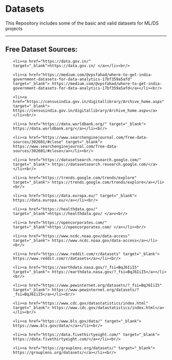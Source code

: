 # Datasets
This Repository includes some of the basic and valid datasets for ML/DS projects

---

## Free Dataset Sources:

<ul>
    
    <li><a href="https://data.gov.in/" target="_blank">https://data.gov.in/ </a></li><br/>

    <li><a href="https://medium.com/@vpsfahad/where-to-get-india-government-datasets-for-data-analytics-17bf359a5afd" target="_blank"> https://medium.com/@vpsfahad/where-to-get-india-government-datasets-for-data-analytics-17bf359a5afd</a></li><br/>

    <li><a href="https://censusindia.gov.in/digitallibrary/Archive_home.aspx" target="_blank"> https://censusindia.gov.in/digitallibrary/Archive_home.aspx</a></li><br/>

    <li><a href="https://data.worldbank.org/" target="_blank"> https://data.worldbank.org/</a></li><br/>

    <li><a href="https://www.searchenginejournal.com/free-data-sources/302601/#close" target="_blank"> https://www.searchenginejournal.com/free-data-sources/302601/#close</a></li><br/>

    <li><a href="https://datasetsearch.research.google.com/" target="_blank"> https://datasetsearch.research.google.com/</a></li><br/>

    <li><a href="https://trends.google.com/trends/explore" target="_blank"> https://trends.google.com/trends/explore</a></li><br/>

    <li><a href="https://data.europa.eu/" target="_blank"> https://data.europa.eu/</a></li><br/>

    <li><a href="https://healthdata.gov/" target="_blank">https://healthdata.gov/ </a>v<br/>

    <li><a href="https://opencorporates.com/" target="_blank">https://opencorporates.com/ </a></li><br/>

    <li><a href="https://www.ncdc.noaa.gov/data-access" target="_blank"> https://www.ncdc.noaa.gov/data-access</a></li><br/>

    <li><a href="https://www.reddit.com/r/datasets" target="_blank"> https://www.reddit.com/r/datasets</a></li><br/>

    <li><a href="https://earthdata.nasa.gov/?_fsi=BqJ6IiI5" target="_blank"> https://earthdata.nasa.gov/?_fsi=BqJ6IiI5</a></li><br/>

    <li><a href="https://www.pewinternet.org/datasets/?_fsi=BqJ6IiI5" target="_blank"> https://www.pewinternet.org/datasets/?_fsi=BqJ6IiI5</a></li><br/>

    <li><a href="https://www.cdc.gov/datastatistics/index.html" target="_blank"> https://www.cdc.gov/datastatistics/index.html</a></li><br/>

    <li><a href="https://www.bls.gov/data/" target="_blank"> https://www.bls.gov/data/</a></li><br/>

    <li><a href="https://data.fivethirtyeight.com/" target="_blank"> https://data.fivethirtyeight.com/</a></li><br/>

    <li><a href="https://grouplens.org/datasets/" target="_blank"> https://grouplens.org/datasets/</a></li><br/>


</ul>
